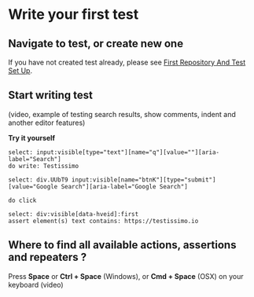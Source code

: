# Write your first test

## Navigate to test, or create new one

If you have not created test already, please see [First Repository And Test Set Up](/documentation/tutorials/first-repo).

## Start writing test

(video, example of testing search results, show comments, indent and another editor features)

**Try it yourself**
```
select: input:visible[type="text"][name="q"][value=""][aria-label="Search"]
do write: Testissimo

select: div.UUbT9 input:visible[name="btnK"][type="submit"][value="Google Search"][aria-label="Google Search"]

do click

select: div:visible[data-hveid]:first
assert element(s) text contains: https://testissimo.io
```

## Where to find all available actions, assertions and repeaters ?
Press **Space** or **Ctrl + Space** (Windows), or **Cmd + Space** (OSX) on your keyboard
(video)
